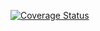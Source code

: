 [![Coverage Status](https://coveralls.io/repos/github/ttomaaz/teste-docker-ci/badge.svg?branch=master)](https://coveralls.io/github/ttomaaz/teste-docker-ci?branch=master)
